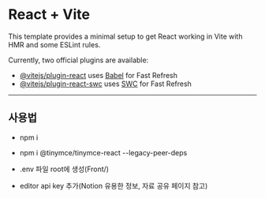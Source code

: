 # React + Vite

This template provides a minimal setup to get React working in Vite with HMR and some ESLint rules.

Currently, two official plugins are available:

- [@vitejs/plugin-react](https://github.com/vitejs/vite-plugin-react/blob/main/packages/plugin-react/README.md) uses [Babel](https://babeljs.io/) for Fast Refresh
- [@vitejs/plugin-react-swc](https://github.com/vitejs/vite-plugin-react-swc) uses [SWC](https://swc.rs/) for Fast Refresh

---
## 사용법
- npm i
- npm i @tinymce/tinymce-react --legacy-peer-deps

- .env 파일 root에 생성(Front/)
- editor api key 추가(Notion 유용한 정보, 자료 공유 페이지 참고)

